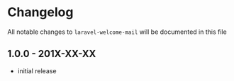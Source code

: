 # Changelog

All notable changes to `laravel-welcome-mail` will be documented in this file

## 1.0.0 - 201X-XX-XX

- initial release
